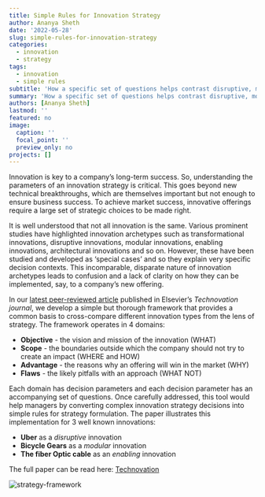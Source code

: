 ```yaml
---
title: Simple Rules for Innovation Strategy
author: Ananya Sheth
date: '2022-05-28'
slug: simple-rules-for-innovation-strategy
categories:
  - innovation
  - strategy
tags:
  - innovation
  - simple rules
subtitle: 'How a specific set of questions helps contrast disruptive, modular, and enabling innovations'
summary: 'How a specific set of questions helps contrast disruptive, modular, and enabling innovations'
authors: [Ananya Sheth]
lastmod: ''
featured: no
image:
  caption: ''
  focal_point: ''
  preview_only: no
projects: []
---
```


Innovation is key to a company’s long-term success.  So, understanding the parameters of an innovation strategy is critical.  This goes beyond new technical breakthroughs, which are themselves important but not enough to ensure business success.  To achieve market success, innovative offerings require a large set of strategic choices to be made right. 

It is well understood that not all innovation is the same.  Various prominent studies have highlighted innovation archetypes such as transformational innovations, disruptive innovations, modular innovations, enabling innovations, architectural innovations and so on.  However, these have been studied and developed as ‘special cases’ and so they explain very specific decision contexts.  This incomparable, disparate nature of innovation archetypes leads to confusion and a lack of clarity on how they can be implemented, say, to a company’s new offering.

In our [latest peer-reviewed article](https://www.sciencedirect.com/science/article/pii/S0166497222000815) published in Elsevier’s *Technovation journal*, we develop a simple but thorough framework that provides a common basis to cross-compare different innovation types from the lens of strategy.  The framework operates in 4 domains:
* **Objective** - the vision and mission of the innovation (WHAT)
* **Scope** - the boundaries outside which the company should not try to create an impact  (WHERE and HOW)
* **Advantage** - the reasons why an offering will win in the market (WHY)
*	**Flaws** - the likely pitfalls with an approach (WHAT NOT)

Each domain has decision parameters and each decision parameter has an accompanying set of questions.  Once carefully addressed, this tool would help managers by converting complex innovation strategy decisions into simple rules for strategy formulation.  The paper illustrates this implementation for 3 well known innovations:

* **Uber** as a *disruptive* innovation
* **Bicycle Gears** as a *modular* innovation
* **The fiber Optic cable** as an *enabling* innovation

The full paper can be read here: [Technovation](https://www.sciencedirect.com/science/article/pii/S0166497222000815)

![strategy-framework](/img/Technovation-framework.jpeg)
